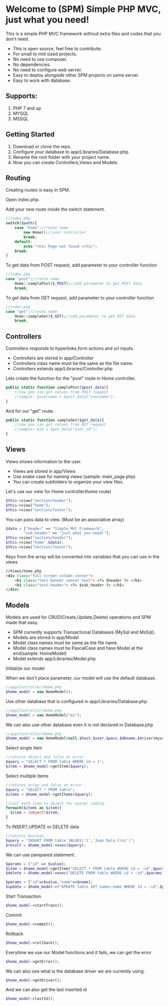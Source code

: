 # Welcome to (SPM) Simple PHP MVC, just what you need!
This is a simple PHP MVC framework without extra files and codes that you don't need.

- This is open source, feel free to contribute.
- For small to mid sized projects.
- No need to use composer.
- No dependencies.
- No need to configure web server.
- Easy to deploy alongside other SPM projects on same server.
- Easy to work with database.

## Supports:
1. PHP 7 and up
2. MYSQL
3. MSSQL

## Getting Started
1. Download or clone the repo.
2. Configure your database to app/Libraries/Database.php.
3. Rename the root folder with your project name.
4. Now you can create Controllers,Views and Models.

## Routing
Creating routes is easy in SPM. 

Open index.php.

Add your new route inside the switch statement.
```php
//index.php
switch($path){
    case "home"://route name
        new Home();//your controller
        break;
    default:
        echo "<h1> Page not found </h1>";
    break;
}
```

To get data from POST request, add parameter to your controller function
```php
//index.php
case "post"://route name
    Home::samplePost($_POST);//add parameter to get POST data
    break;
```

To get data from GET request, add parameter to your controller function
```php
//index.php
case "get"://route name
    Home::sampleGet($_GET);//add parameter to get GET data
    break;
```
## Controllers
Controllers responds to hyperlinks,form actions and url inputs.

- Controllers are stored in app/Controller
- Controllers class name must be the same as the file name.
- Controllers extends app/Libraries/Controller.php

Lets create the function for the "post" route in Home controller.
```php
public static function samplePost($post_data){
    //now you can get values from POST request
    //sample: $username = $post_data["username"];
}
```

And for our "get" route.
```php
public static function sampleGet($get_data){
    //now you can get values from GET request
    //sample: $id = $get_data["user_id"];
}
```

## Views
Views shows information to the user.

- Views are stored in app/Views
- Use snake case for naming views (sample: main_page.php)
- You can create subfolders to organize your view files.

Let's use our view for Home controller(home route)
```php
$this->view("section/header");
$this->view("home");
$this->view("section/footer");
```

You can pass data to view. (Must be an associative array)
```php
$data = ["header" => "Simple MVC Framework",
        "sub_header" => "Just what you need!"];
$this->view("section/header");
$this->view("home",$data);
$this->view("section/footer");
```

Keys from the array will be converted into variables that you can use in the views
```html
//Views/home.php
<div class="full-screen column center">
    <h1 class="text-banner center-text"> <?= $header ?> </h1>
    <h1 class="text-header"> <?= $sub_header ?> </h1>
</div>
```
## Models
Models are used for CRUD(Create,Update,Delete) operations and SPM made that easy.

- SPM currently supports Transactional Databases (MySql and MsSql).
- Models are stored in app/Model
- Model class names must be same as the file name.
- Model class names must be PascalCase and have Model at the end(sample: HomeModel)
- Model extends app/Libraries/Model.php

Initialize our model

When we don't place parameter, our model will use the default database.
```php
//app/Controller/Home.php
$home_model = new HomeModel();
```

Use other database that is configured in app/Libraries/Database.php
```php
//app/Controller/Home.php
$home_model = new HomeModel("ms");
```

We can also use other database even it is not declared in Database.php
```php
//app/Controller/Home.php
$home_model = new HomeModel(null,$host,$user,$pass,$dbname,$driver(mysq;/mssql));
```

Select single item
```php
//returns object and false on error
$query = "SELECT * FROM table WHERE id = 1";
$item = $home_model->getItem($query);
```

Select multiple items
```php
//returns array and false on error
$query = "SELECT * FROM table";
$items = $home_model->getItems($query);

//Cast each item to object for easier coding.
foreach($items as $item){
  $item = (object)$item;
}
```

To INSERT,UPDATE or DELETE data
```php
//returns boolean
$query = "INSERT FROM table VALUES('1','Juan Dela Cruz')";
$result = $home_model->exec($query);
```

We can use parepared statement.
```php
$params = ["id" => $value];
$item = $home_model->getItem("SELECT * FROM table WHERE id = :id",$params);
$delete = $home_model->exec("DELETE FROM table WHERE id = :id",$params);

$params = ["id"=>$value,"name"=>$name];
$update = $home_model->("UPDATE table SET name=:name WHERE id = :id",$params);
```

Start Transaction
```php
$home_model->startTrans();
```

Commit
```php
$home_model->commit();
```

Rollback
```php
$home_model->rollback();
```

Everytime we use our Model functions and it fails, we can get the error
```php
$home_model->getError();
```

We can also see what is the database driver we are currently using.
```php
$home_model->getDriver();
```

And we can also get the last inserted id
```php
$home_model->lastId();
```
